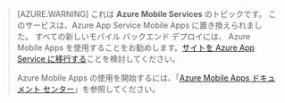 >[AZURE.WARNING] これは **Azure Mobile Services** のトピックです。  このサービスは、Azure App Service Mobile Apps に置き換えられました。  すべての新しいモバイル バックエンド デプロイには、
Azure Mobile Apps を使用することをお勧めします。[サイトを Azure App Service に移行する](../articles/app-service-mobile/app-service-mobile-migrating-from-mobile-services.md)ことを検討してください。
>
> Azure Mobile Apps の使用を開始するには、「[Azure Mobile Apps ドキュメント センター](/documentation/learning-paths/appservice-mobileapps/)」を参照してください。

<!---HONumber=AcomDC_0413_2016-->